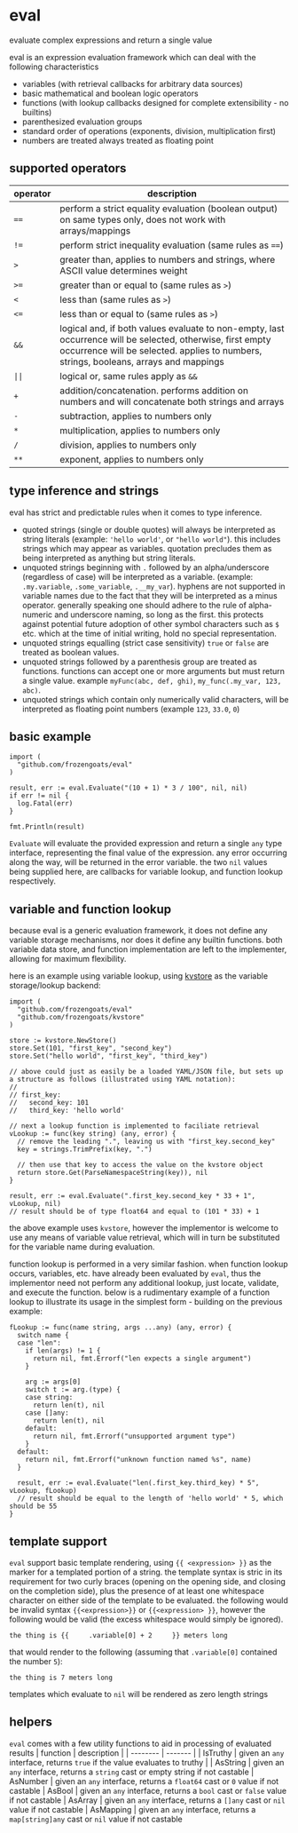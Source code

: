 # eval
evaluate complex expressions and return a single value

eval is an expression evaluation framework which can deal with the following characteristics
- variables (with retrieval callbacks for arbitrary data sources)
- basic mathematical and boolean logic operators
- functions (with lookup callbacks designed for complete extensibility - no builtins)
- parenthesized evaluation groups
- standard order of operations (exponents, division, multiplication first)
- numbers are treated always treated as floating point

## supported operators
| operator    | description |
| -------- | ------- |
| `==`  | perform a strict equality evaluation (boolean output) on same types only, does not work with arrays/mappings |
| `!=` | perform strict inequality evaluation (same rules as `==`) |
| `>` | greater than, applies to numbers and strings, where ASCII value determines weight |
| `>=` | greater than or equal to (same rules as `>`) |
| `<` | less than (same rules as `>`) |
| `<=` | less than or equal to (same rules as `>`) |
| `&&` | logical and, if both values evaluate to non-empty, last occurrence will be selected, otherwise, first empty occurrence will be selected.  applies to numbers, strings, booleans, arrays and mappings |
| `\|\|` | logical or, same rules apply as `&&` |
| `+` | addition/concatenation. performs addition on numbers and will concatenate both strings and arrays |
| `-` | subtraction, applies to numbers only |
| `*` | multiplication, applies to numbers only |
| `/` | division, applies to numbers only |
| `**` | exponent, applies to numbers only |

## type inference and strings
eval has strict and predictable rules when it comes to type inference.

- quoted strings (single or double quotes) will always be interpreted as string literals (example: `'hello world'`, or `"hello world"`).  this includes strings which may appear as variables.  quotation precludes them as being interpreted as anything but string literals.
- unquoted strings beginning with `.` followed by an alpha/underscore (regardless of case) will be interpreted as a variable.  (example: `.my.variable`, `.some_variable`, `.__my_var`).  hyphens are not supported in variable names due to the fact that they will be interpreted as a minus operator.  generally speaking one should adhere to the rule of alpha-numeric and underscore naming, so long as the first.  this protects against potential future adoption of other symbol characters such as `$` etc. which at the time of initial writing, hold no special representation.
- unquoted strings equalling (strict case sensitivity) `true` or `false` are treated as boolean values.
- unquoted strings followed by a parenthesis group are treated as functions.  functions can accept one or more arguments but must return a single value.  example `myFunc(abc, def, ghi)`, `my_func(.my_var, 123, abc)`.
- unquoted strings which contain only numerically valid characters, will be interpreted as floating point numbers (example `123`, `33.0`, `0`)

## basic example
```
import (
  "github.com/frozengoats/eval"
)

result, err := eval.Evaluate("(10 + 1) * 3 / 100", nil, nil)
if err != nil {
  log.Fatal(err)
}

fmt.Println(result)
```

`Evaluate` will evaluate the provided expression and return a single `any` type interface, representing the final value of the expression.  any error occurring along the way, will be returned in the error variable.  the two `nil` values being supplied here, are callbacks for variable lookup, and function lookup respectively.

## variable and function lookup
because eval is a generic evaluation framework, it does not define any variable storage mechanisms, nor does it define any builtin functions.  both variable data store, and function implementation are left to the implementer, allowing for maximum flexibility.

here is an example using variable lookup, using [kvstore](https://github.com/frozengoats/kvstore) as the variable storage/lookup backend:
```
import (
  "github.com/frozengoats/eval"
  "github.com/frozengoats/kvstore"
)

store := kvstore.NewStore()
store.Set(101, "first_key", "second_key")
store.Set("hello world", "first_key", "third_key")

// above could just as easily be a loaded YAML/JSON file, but sets up a structure as follows (illustrated using YAML notation):
//
// first_key:
//   second_key: 101
//   third_key: 'hello world'

// next a lookup function is implemented to faciliate retrieval
vLookup := func(key string) (any, error) {
  // remove the leading ".", leaving us with "first_key.second_key"
  key = strings.TrimPrefix(key, ".")

  // then use that key to access the value on the kvstore object
  return store.Get(ParseNamespaceString(key)), nil
}

result, err := eval.Evaluate(".first_key.second_key * 33 + 1", vLookup, nil)
// result should be of type float64 and equal to (101 * 33) + 1
```

the above example uses `kvstore`, however the implementor is welcome to use any means of variable value retrieval, which will in turn be substituted for the variable name during evaluation.

function lookup is performed in a very similar fashion.  when function lookup occurs, variables, etc. have already been evaluated by `eval`, thus the implementor need not perform any additional lookup, just locate, validate, and execute the function.  below is a rudimentary example of a function lookup to illustrate its usage in the simplest form - building on the previous example:

```
fLookup := func(name string, args ...any) (any, error) {
  switch name {
  case "len":
    if len(args) != 1 {
      return nil, fmt.Errorf("len expects a single argument")
    }

    arg := args[0]
    switch t := arg.(type) {
    case string:
      return len(t), nil
    case []any:
      return len(t), nil
    default:
      return nil, fmt.Errorf("unsupported argument type")
    }
  default:
    return nil, fmt.Errorf("unknown function named %s", name)
  }

  result, err := eval.Evaluate("len(.first_key.third_key) * 5", vLookup, fLookup)
  // result should be equal to the length of 'hello world' * 5, which should be 55
}
```

## template support
`eval` support basic template rendering, using `{{ <expression> }}` as the marker for a templated portion of a string.  the template syntax is stric in its requirement for two curly braces (opening on the opening side, and closing on the completion side), plus the presence of at least one whitespace character on either side of the template to be evaluated.  the following would be invalid syntax `{{<expression>}}` or `{{<expression> }}`, however the following would be valid (the excess whitespace would simply be ignored).
```
the thing is {{     .variable[0] + 2     }} meters long
```
that would render to the following (assuming that `.variable[0]` contained the number `5`):
```
the thing is 7 meters long
```
templates which evaluate to `nil` will be rendered as zero length strings

## helpers
`eval` comes with a few utility functions to aid in processing of evaluated results
| function   | description |
| -------- | ------- |
| IsTruthy | given an `any` interface, returns `true` if the value evaluates to truthy |
| AsString | given an `any` interface, returns a `string` cast or empty string if not castable
| AsNumber | given an `any` interface, returns a `float64` cast or `0` value if not castable
| AsBool | given an `any` interface, returns a `bool` cast or `false` value if not castable
| AsArray | given an `any` interface, returns a `[]any` cast or `nil` value if not castable
| AsMapping | given an `any` interface, returns a `map[string]any` cast or `nil` value if not castable